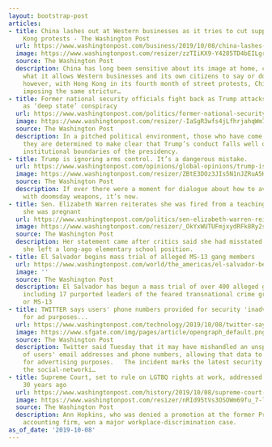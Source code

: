 ```yaml
---
layout: bootstrap-post
articles:
- title: China lashes out at Western businesses as it tries to cut support for Hong
    Kong protests - The Washington Post
  url: https://www.washingtonpost.com/business/2019/10/08/china-lashes-out-western-businesses-it-tries-cut-support-hong-kong-protests/
  image: https://www.washingtonpost.com/resizer/zzTIiKX9-Y4285TD4bEILgruWzc=/1440x0/smart/arc-anglerfish-washpost-prod-washpost.s3.amazonaws.com/public/L7LOQDHKBYI6TIZJON4PX6Q3MM.jpg
  source: The Washington Post
  description: China has long been sensitive about its image at home, controlling
    what it allows Western businesses and its own citizens to say or do there. Now,
    however, with Hong Kong in its fourth month of street protests, China is increasingly
    imposing the same strictur…
- title: Former national security officials fight back as Trump attacks impeachment
    as ‘deep state’ conspiracy
  url: https://www.washingtonpost.com/politics/former-national-security-officials-fight-back-as-trump-attacks-impeachment-as-deep-state-conspiracy/2019/10/08/d9292f50-e91c-11e9-9306-47cb0324fd44_story.html
  image: https://www.washingtonpost.com/resizer/-IaSgR3wfs4jLfhrjahqWm7zP_o=/1440x0/smart/arc-anglerfish-washpost-prod-washpost.s3.amazonaws.com/public/WTH6DFXKCQI6THDNINVA35HTDU.jpg
  source: The Washington Post
  description: In a pitched political environment, those who have come forward said
    they are determined to make clear that Trump’s conduct falls well outside the
    institutional boundaries of the presidency.
- title: Trump is ignoring arms control. It’s a dangerous mistake.
  url: https://www.washingtonpost.com/opinions/global-opinions/trump-is-ignoring-arms-control-its-a-dangerous-mistake/2019/10/08/8f26ab4e-ea0c-11e9-9306-47cb0324fd44_story.html
  image: https://www.washingtonpost.com/resizer/ZBtE3DOz3JIs5N1nJZRuA5Hr2ic=/1440x0/smart/arc-anglerfish-washpost-prod-washpost.s3.amazonaws.com/public/BTNBCQAXQQI6TCATZOO6Y5Q6OM.jpg
  source: The Washington Post
  description: If ever there were a moment for dialogue about how to avoid miscalculation
    with doomsday weapons, it’s now.
- title: Sen. Elizabeth Warren reiterates she was fired from a teaching job because
    she was pregnant
  url: https://www.washingtonpost.com/politics/sen-elizabeth-warren-reiterates-she-was-fired-from-a-teaching-job-because-she-was-pregnant/2019/10/08/dad7ff48-e9ee-11e9-9306-47cb0324fd44_story.html
  image: https://www.washingtonpost.com/resizer/_OkYxWUTUFmjxydRFk8Ry2s2UTs=/1484x0/arc-anglerfish-washpost-prod-washpost.s3.amazonaws.com/public/7LL5KTXKDII6TEYGI7FQGJH5IQ.jpg
  source: The Washington Post
  description: Her statement came after critics said she had misstated the reason
    she left a long-ago elementary school position.
- title: El Salvador begins mass trial of alleged MS-13 gang members
  url: https://www.washingtonpost.com/world/the_americas/el-salvador-begins-mass-trial-of-alleged-ms-13-gang-members/2019/10/08/f9a9ba30-ea1e-11e9-a329-7378fbfa1b63_story.html
  image: ''
  source: The Washington Post
  description: El Salvador has begun a mass trial of over 400 alleged gang members,
    including 17 purported leaders of the feared transnational crime group Mara Salvatrucha,
    or MS-13
- title: TWITTER says users' phone numbers provided for security 'inadvertently' used
    for ad purposes...
  url: https://www.washingtonpost.com/technology/2019/10/08/twitter-says-users-phone-numbers-provided-security-inadvertently-used-ad-purposes/
  image: https://www.sfgate.com/img/pages/article/opengraph_default.png
  source: The Washington Post
  description: Twitter said Tuesday that it may have mishandled an unspecified number
    of users' email addresses and phone numbers, allowing that data to be used "inadvertently"
    for advertising purposes.   The incident marks the latest security mishap for
    the social-networki…
- title: Supreme Court, set to rule on LGTBQ rights at work, addressed gender discrimination
    30 years ago
  url: https://www.washingtonpost.com/history/2019/10/08/supreme-court-set-rule-lgtbq-rights-work-addressed-gender-discrimination-years-ago/
  image: https://www.washingtonpost.com/resizer/nRId95tVs3OSOWm69fu_7-lfdxE=/1484x0/arc-anglerfish-washpost-prod-washpost.s3.amazonaws.com/public/HHUMBUHJ4AI6TIZJON4PX6Q3MM.jpg
  source: The Washington Post
  description: Ann Hopkins, who was denied a promotion at the former Price Waterhouse
    accounting firm, won a major workplace-discrimination case.
as_of_date: '2019-10-08'
---
```


